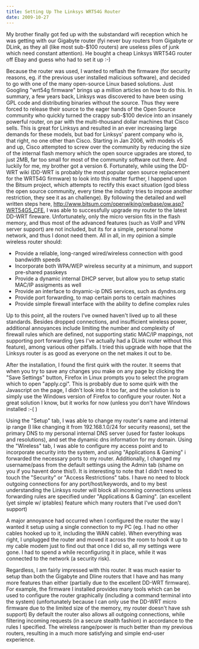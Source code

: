 ```yaml
---
title: Setting Up The Linksys WRT54G Router
date: 2009-10-27
---
```


My brother finally got fed up with the substandard wifi reception which he was getting with our Gigabyte router (fyi never buy routers from Gigabyte or DLink, as they all (like most sub-$100 routers) are useless piles of junk which need constant attention). He bought a cheap Linksys WRT54G router off Ebay and guess who had to set it up :-)

Because the router was used, I wanted to reflash the firmware (for security reasons, eg. if the previous user installed malicious software), and decided to go with one of the many open-source Linux based solutions. Just Googling "wrt54g firmware" brings up a million articles on how to do this. In summary, a few years back, Linksys was discovered to have been using GPL code and distributing binaries without the source. Thus they were forced to release their source to the eager hands of the Open Source community who quickly turned the crappy sub-$100 device into an insanely powerful router, on par with the multi-thousand dollar machines that Cisco sells. This is great for Linksys and resulted in an ever increasing large demands for these models, but bad for Linksys' parent company who is, that right, no one other than Cisco. Starting in Jan 2006, with models v5 and up, Cisco attempted to screw over the community by reducing the size of the internal flash memory which the open source upgrades are stored, to just 2MB, far too small for most of the community software out there. And luckily for me, my brother got a version 6. Fortunately, while using the DD-WRT wiki (DD-WRT is probably the most popular open source replacement for the WRT54G firmware) to look into this matter further, I happend upon the Bitsum project, which attempts to rectify this exact situation (god bless the open source community, every time the industry tries to impose another restriction, they see it as an challenge). By following the detailed and well written steps here, http://www.bitsum.com/openwiking/owbase/ow.asp?WRT54G5_CFE, I was able to successfully upgrade my router to the latest DD-WRT fireware. Unfortunately, only the micro version fits in the flash memory, and thus most of the advanced features (such as VoIP and VPN server support) are not included, but its for a simple, personal home network, and thus I donot need them. All in all, in my opinion a simple wireless router should:

* Provide a reliable, long-ranged wired/wireless connection with good bandwidth speeds
* Incorporate both WPA/WEP wireless security at a minimum, and support pre-shared passkeys
* Provide a dynamic internal DHCP server, but allow you to setup static MAC/IP assigments as well
* Provide an interface to dnyamic-ip DNS services, such as dyndns.org
* Provide port forwarding, to map certain ports to certain machines
* Provide simple firewall interface with the ability to define complex rules

Up to this point, all the routers I've owned haven't lived up to all these standards. Besides dropped connections, and insufficient wireless power, additional annoyances include limiting the number and complexity of firewall rules which are defined, not supporting static MAC/IP mappings, not supporting port forwarding (yes I've actually had a DLink router without this feature), among various other pitfalls. I tried this upgrade with hope that the Linksys router is as good as everyone on the net makes it out to be.

After the installation, I found the first quirk with the router. It seems that when you try to save any changes you make on any page by clicking the "Save Settings" button, Firefox in Linux prompts you to select the program which to open "apply.cgi". This is probably due to some quirk with the Javascript on the page, I didn't look into it too far, and the solution is to simply use the Windows version of Firefox to configure your router. Not a great solution I know, but it works for now (unless you don't have Windows installed :-( )

Using the "Setup" tab, I was able to change my router's name and internal ip range (I like changing it from 192.168.1.0/24 for security reasons), set the primary DNS to my personal internal DNS server (used for faster lookups and resolutions), and set the dynamic dns information for my domain. Using the "Wireless" tab, I was able to configure my access point and to incorporate security into the system, and using "Applications & Gaming" i forwarded the necessary ports to my router. Additionally, I changed my username/pass from the default settings using the Admin tab (shame on you if you havent done this!). It is interesting to note that I didn't need to touch the "Security" or "Access Restrictions" tabs. I have no need to block outgoing connections for any port/host/keywords, and to my best understanding the Linksys router will block all incoming connections unless forwarding rules are specified under "Applications & Gaming". (an excellent (yet simple w/ iptables) feature which many routers that I've used don't support)

A major annoyance had occurred when I configured the router the way I wanted it setup using a single connection to my PC (eg. I had no other cables hooked up to it, including the WAN cable). When everything was right, I unplugged the router and moved it across the room to hook it up to my cable modem just to find out that once I did so, all my settings were gone. I had to spend a while reconfiguring it in place, while it was connected to the network (a security risk).

Regardless, I am fairly impressed with this router. It was much easier to setup than both the Gigabyte and Dline routers that I have and has many more features than either (partially due to the excellent DD-WRT firmware). For example, the firmware I installed provides many tools which can be used to configure the router graphically (including a command terminal into the system) (unfortunately because I can only use the DD-WRT micro firmware due to the limited size of the memory, my router doesn't have ssh support)
By default the router also allows all outgoing connections, while filtering incoming requests (in a secure stealth fashion) in accordance to the rules I specified. The wireless range/power is much better than my previous routers, resulting in a much more satisfying and simple end-user experience.
